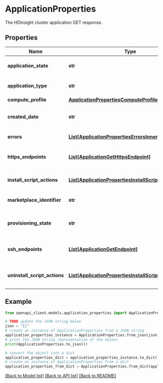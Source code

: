 # ApplicationProperties

The HDInsight cluster application GET response.

## Properties

Name | Type | Description | Notes
------------ | ------------- | ------------- | -------------
**application_state** | **str** | The application state. | [optional] [readonly] 
**application_type** | **str** | The application type. | [optional] 
**compute_profile** | [**ApplicationPropertiesComputeProfile**](ApplicationPropertiesComputeProfile.md) |  | [optional] 
**created_date** | **str** | The application create date time. | [optional] [readonly] 
**errors** | [**List[ApplicationPropertiesErrorsInner]**](ApplicationPropertiesErrorsInner.md) | The list of errors. | [optional] 
**https_endpoints** | [**List[ApplicationGetHttpsEndpoint]**](ApplicationGetHttpsEndpoint.md) | The list of application HTTPS endpoints. | [optional] 
**install_script_actions** | [**List[ApplicationPropertiesInstallScriptActionsInner]**](ApplicationPropertiesInstallScriptActionsInner.md) | The list of install script actions. | [optional] 
**marketplace_identifier** | **str** | The marketplace identifier. | [optional] [readonly] 
**provisioning_state** | **str** | The provisioning state of the application. | [optional] [readonly] 
**ssh_endpoints** | [**List[ApplicationGetEndpoint]**](ApplicationGetEndpoint.md) | The list of application SSH endpoints. | [optional] 
**uninstall_script_actions** | [**List[ApplicationPropertiesInstallScriptActionsInner]**](ApplicationPropertiesInstallScriptActionsInner.md) | The list of uninstall script actions. | [optional] 

## Example

```python
from openapi_client.models.application_properties import ApplicationProperties

# TODO update the JSON string below
json = "{}"
# create an instance of ApplicationProperties from a JSON string
application_properties_instance = ApplicationProperties.from_json(json)
# print the JSON string representation of the object
print(ApplicationProperties.to_json())

# convert the object into a dict
application_properties_dict = application_properties_instance.to_dict()
# create an instance of ApplicationProperties from a dict
application_properties_from_dict = ApplicationProperties.from_dict(application_properties_dict)
```
[[Back to Model list]](../README.md#documentation-for-models) [[Back to API list]](../README.md#documentation-for-api-endpoints) [[Back to README]](../README.md)


